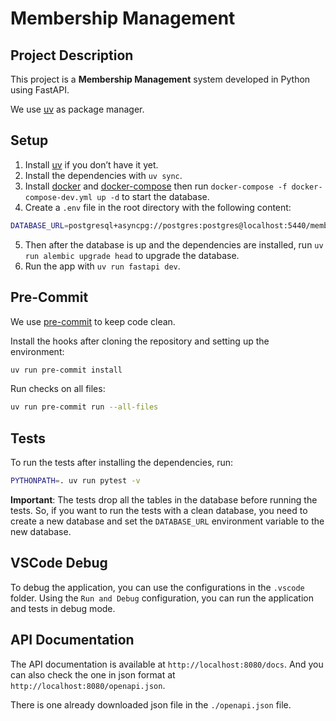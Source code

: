 # Membership Management

## Project Description

This project is a **Membership Management** system developed in Python using FastAPI.

We use [uv](https://docs.astral.sh/uv/) as package manager.

## Setup

1. Install [uv](https://docs.astral.sh/uv/) if you don’t have it yet.
2. Install the dependencies with `uv sync`.
3. Install [docker](https://docs.docker.com/engine/install/) and [docker-compose](https://docs.docker.com/compose/install/) then run `docker-compose -f docker-compose-dev.yml up -d` to start the database.
4. Create a `.env` file in the root directory with the following content:
```bash
DATABASE_URL=postgresql+asyncpg://postgres:postgres@localhost:5440/membership
```
5. Then after the database is up and the dependencies are installed, run `uv run alembic upgrade head` to upgrade the database.
6. Run the app with `uv run fastapi dev`.

## Pre-Commit

We use [pre-commit](https://pre-commit.com/) to keep code clean.

Install the hooks after cloning the repository and setting up the environment:

```bash
uv run pre-commit install
```

Run checks on all files:

```bash
uv run pre-commit run --all-files
```


## Tests

To run the tests after installing the dependencies, run:

```bash
PYTHONPATH=. uv run pytest -v
```

**Important**: The tests drop all the tables in the database before running the tests. So, if you want to run the tests with a clean database, you need to create a new database and set the `DATABASE_URL` environment variable to the new database.

## VSCode Debug

To debug the application, you can use the configurations in the `.vscode` folder.
Using the `Run and Debug` configuration, you can run the application and tests in debug mode.


## API Documentation

The API documentation is available at `http://localhost:8080/docs`. And you can also check the one in json format at `http://localhost:8080/openapi.json`.

There is one already downloaded json file in the `./openapi.json` file.
